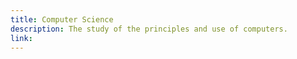 ```yaml
---
title: Computer Science
description: The study of the principles and use of computers.
link:
---
```

